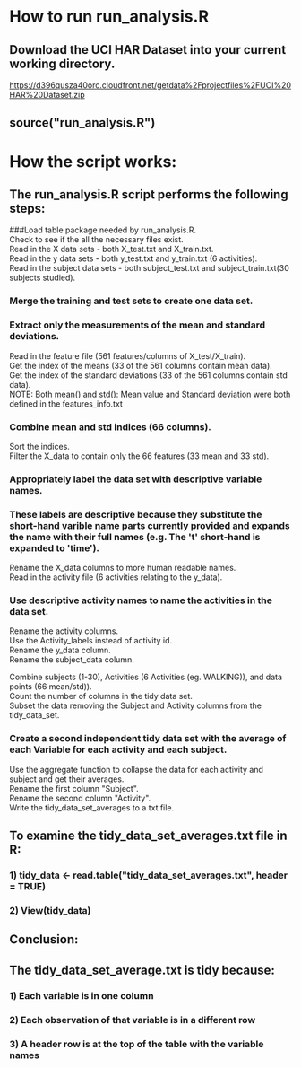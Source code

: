 # How to run run_analysis.R
## Download the UCI HAR Dataset into your current working directory.  
https://d396qusza40orc.cloudfront.net/getdata%2Fprojectfiles%2FUCI%20HAR%20Dataset.zip
## source("run_analysis.R")

# How the script works:  
## The run_analysis.R script performs the following steps:

###Load table package needed by run_analysis.R.  
Check to see if the all the necessary files exist.  
Read in the X data sets - both X_test.txt and X_train.txt.  
Read in the y data sets - both y_test.txt and y_train.txt (6 activities).  
Read in the subject data sets - both subject_test.txt and subject_train.txt(30 subjects studied).  
  
### Merge the training and test sets to create one data set.  
### Extract only the measurements of the mean and standard deviations.  
Read in the feature file (561 features/columns of X_test/X_train).  
Get the index of the means (33 of the 561 columns contain mean data).  
Get the index of the standard deviations (33 of the 561 columns contain std data).  
NOTE: Both mean() and std(): Mean value and Standard deviation were both defined in the features_info.txt  

### Combine mean and std indices (66 columns).  
Sort the indices.  
Filter the X_data to contain only the 66 features (33 mean and 33 std).  
  
### Appropriately label the data set with descriptive variable names.  
### These labels are descriptive because they substitute the short-hand varible name parts currently provided and expands the name with their full names (e.g. The 't' short-hand is expanded to 'time').  
Rename the X_data columns to more human readable names.  
Read in the activity file (6 activities relating to the y_data).    
### Use descriptive activity names to name the activities in the data set.  
Rename the activity columns.   
Use the Activity_labels instead of activity id.  
Rename the y_data column.  
Rename the subject_data column.  
  
Combine subjects (1-30), Activities (6 Activities (eg. WALKING)), and data points (66 mean/std)).  
Count the number of columns in the tidy data set.  
Subset the data removing the Subject and Activity columns from the tidy_data_set.  

### Create a second independent tidy data set with the average of each Variable for each activity and each subject.  
Use the aggregate function to collapse the data for each activity and subject and get their averages.  
Rename the first column "Subject".  
Rename the second column "Activity".  
Write the tidy_data_set_averages to a txt file.
  
## To examine the tidy_data_set_averages.txt file in R:  
### 1)	tidy_data <- read.table("tidy_data_set_averages.txt", header = TRUE)  
### 2)	View(tidy_data)  
  
## Conclusion:  
## The tidy_data_set_average.txt is tidy because:  
### 1)  Each variable is in one column  
### 2)  Each observation of that variable is in a different row  
### 3)  A header row is at the top of the table with the variable names
